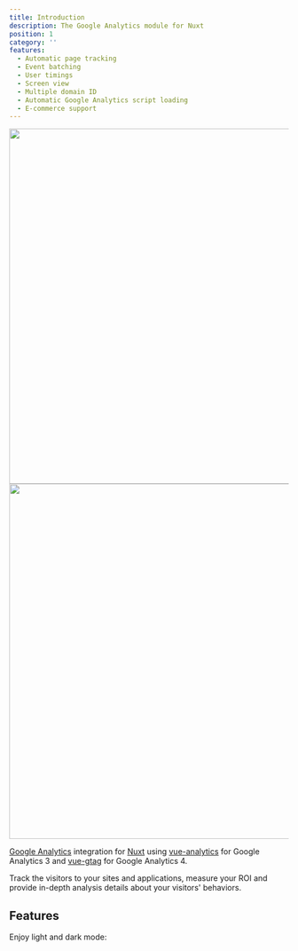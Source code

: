 ```yaml
---
title: Introduction
description: The Google Analytics module for Nuxt
position: 1
category: ''
features:
  - Automatic page tracking
  - Event batching
  - User timings
  - Screen view
  - Multiple domain ID
  - Automatic Google Analytics script loading
  - E-commerce support
---
```


<img src="/preview.png" class="light-img" width="1280" height="640" alt=""/>
<img src="/preview-dark.png" class="dark-img" width="1280" height="640" alt=""/>

[Google Analytics](https://analytics.google.com/analytics/web/) integration for [Nuxt](https://nuxtjs.org) using [vue-analytics](https://github.com/MatteoGabriele/vue-analytics) for Google Analytics 3 and [vue-gtag](https://github.com/MatteoGabriele/vue-gtag) for Google Analytics 4.

Track the visitors to your sites and applications, measure your ROI and provide in-depth analysis details about your visitors' behaviors.

## Features

<list :items="features"></list>

<p class="flex items-center">Enjoy light and dark mode:&nbsp;<app-color-switcher class="inline-flex ml-2"></app-color-switcher></p>
